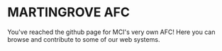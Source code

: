 # MARTINGROVE AFC
You've reached the github page for MCI's very own AFC! Here you can browse and contribute to some of our web systems.
